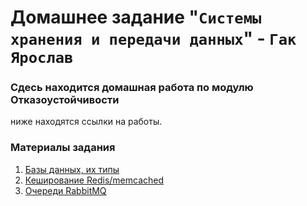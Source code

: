 # Домашнее задание "`Системы хранения и передачи данных`" - `Гак Ярослав`


### Сдесь находится домашная работа по модулю Отказоустойчивости

  ниже находятся ссылки на работы.
   
### Материалы задания

1. [Базы данных, их типы](https://github.com/Anudora41/sbd-homeworks/blob/main/BD-11-01.md) 
3. [Кеширование Redis/memcached](https://github.com/Anudora41/sbd-homeworks/blob/main/Redis-memcached.md)
4. [Очереди RabbitMQ](https://github.com/Anudora41/sbd-homeworks/blob/main/RabbitMQ.md)

